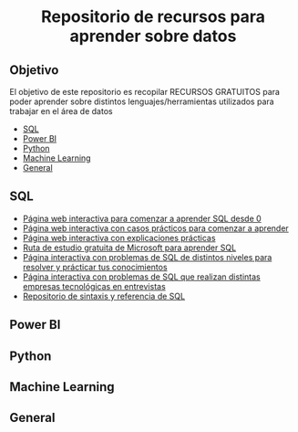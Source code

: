 <h1 align="center"> Repositorio de recursos para aprender sobre datos </h1>

<h2> Objetivo </h2>
El objetivo de este repositorio es recopilar RECURSOS GRATUITOS para poder aprender sobre distintos lenguajes/herramientas utilizados para trabajar en el área de datos

>

* [SQL](#-sql-)
* [Power BI](#-power-bi-)
* [Python](#-python-)
* [Machine Learning](#-machine-learning-)
* [General](#-general-)

<h2> SQL </h2>

>

* [Página web interactiva para comenzar a aprender SQL desde 0](https://sqlbolt.com/)
* [Página web interactiva con casos prácticos para comenzar a aprender](https://selectstarsql.com/)
* [Página web interactiva con explicaciones prácticas](https://sqlzoo.net/wiki/SQL_Tutorial)
* [Ruta de estudio gratuita de Microsoft para aprender SQL](https://docs.microsoft.com/en-us/learn/browse/?products=sql-server&resource_type=learning%20path)
* [Página interactiva con problemas de SQL de distintos niveles para resolver y prácticar tus conocimientos](https://leetcode.com/problemset/database/)
* [Página interactiva con problemas de SQL que realizan distintas empresas tecnológicas en entrevistas](https://datalemur.com/)
* [Repositorio de sintaxis y referencia de SQL](https://www.w3schools.com/sql/)

<h2> Power BI </h2>

<h2> Python </h2>

<h2> Machine Learning </h2>

<h2> General </h2>
